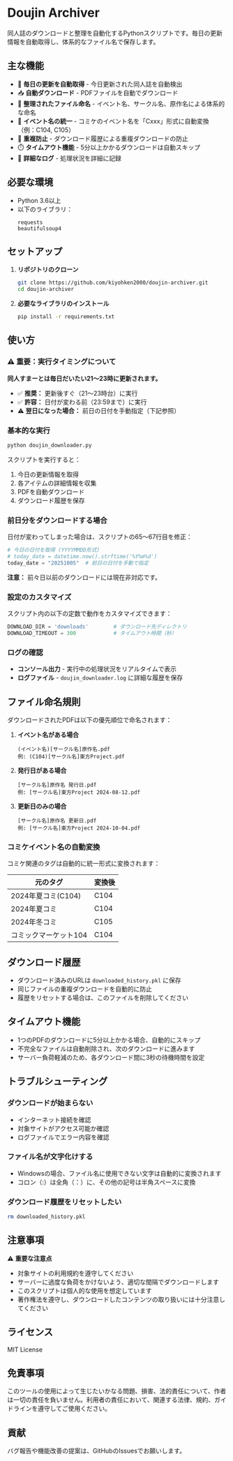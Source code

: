 # Doujin Archiver

同人誌のダウンロードと整理を自動化するPythonスクリプトです。毎日の更新情報を自動取得し、体系的なファイル名で保存します。

## 主な機能

- 📅 **毎日の更新を自動取得** - 今日更新された同人誌を自動検出
- 📥 **自動ダウンロード** - PDFファイルを自動でダウンロード
- 📁 **整理されたファイル命名** - イベント名、サークル名、原作名による体系的な命名
- 🎪 **イベント名の統一** - コミケのイベント名を「Cxxx」形式に自動変換（例：C104, C105）
- 🔄 **重複防止** - ダウンロード履歴による重複ダウンロードの防止
- ⏱️ **タイムアウト機能** - 5分以上かかるダウンロードは自動スキップ
- 📝 **詳細なログ** - 処理状況を詳細に記録

## 必要な環境

- Python 3.6以上
- 以下のライブラリ：
  ```
  requests
  beautifulsoup4
  ```

## セットアップ

1. **リポジトリのクローン**
   ```bash
   git clone https://github.com/kiyohken2000/doujin-archiver.git
   cd doujin-archiver
   ```

2. **必要なライブラリのインストール**
   ```bash
   pip install -r requirements.txt
   ```

## 使い方

### ⚠️ 重要：実行タイミングについて

**同人すまーとは毎日だいたい21～23時に更新されます。**

- ✅ **推奨：** 更新後すぐ（21～23時台）に実行
- ✅ **許容：** 日付が変わる前（23:59まで）に実行
- ⚠️ **翌日になった場合：** 前日の日付を手動指定（下記参照）

### 基本的な実行

```bash
python doujin_downloader.py
```

スクリプトを実行すると：
1. 今日の更新情報を取得
2. 各アイテムの詳細情報を収集
3. PDFを自動ダウンロード
4. ダウンロード履歴を保存

### 前日分をダウンロードする場合

日付が変わってしまった場合は、スクリプトの65～67行目を修正：

```python
# 今日の日付を取得 (YYYYMMDD形式)
# today_date = datetime.now().strftime('%Y%m%d')
today_date = "20251005"  # 前日の日付を手動で指定
```

**注意：** 前々日以前のダウンロードには現在非対応です。

### 設定のカスタマイズ

スクリプト内の以下の定数で動作をカスタマイズできます：

```python
DOWNLOAD_DIR = 'downloads'        # ダウンロード先ディレクトリ
DOWNLOAD_TIMEOUT = 300            # タイムアウト時間（秒）
```

### ログの確認

- **コンソール出力** - 実行中の処理状況をリアルタイムで表示
- **ログファイル** - `doujin_downloader.log` に詳細な履歴を保存

## ファイル命名規則

ダウンロードされたPDFは以下の優先順位で命名されます：

1. **イベント名がある場合**
   ```
   (イベント名)[サークル名]原作名.pdf
   例: (C104)[サークル名]東方Project.pdf
   ```

2. **発行日がある場合**
   ```
   [サークル名]原作名 発行日.pdf
   例: [サークル名]東方Project 2024-08-12.pdf
   ```

3. **更新日のみの場合**
   ```
   [サークル名]原作名 更新日.pdf
   例: [サークル名]東方Project 2024-10-04.pdf
   ```

### コミケイベント名の自動変換

コミケ関連のタグは自動的に統一形式に変換されます：

| 元のタグ | 変換後 |
|---------|--------|
| 2024年夏コミ(C104) | C104 |
| 2024年夏コミ | C104 |
| 2024年冬コミ | C105 |
| コミックマーケット104 | C104 |

## ダウンロード履歴

- ダウンロード済みのURLは `downloaded_history.pkl` に保存
- 同じファイルの重複ダウンロードを自動的に防止
- 履歴をリセットする場合は、このファイルを削除してください

## タイムアウト機能

- 1つのPDFのダウンロードに5分以上かかる場合、自動的にスキップ
- 不完全なファイルは自動削除され、次のダウンロードに進みます
- サーバー負荷軽減のため、各ダウンロード間に3秒の待機時間を設定

## トラブルシューティング

### ダウンロードが始まらない
- インターネット接続を確認
- 対象サイトがアクセス可能か確認
- ログファイルでエラー内容を確認

### ファイル名が文字化けする
- Windowsの場合、ファイル名に使用できない文字は自動的に変換されます
- コロン（:）は全角（：）に、その他の記号は半角スペースに変換

### ダウンロード履歴をリセットしたい
```bash
rm downloaded_history.pkl
```

## 注意事項

⚠️ **重要な注意点**

- 対象サイトの利用規約を遵守してください
- サーバーに過度な負荷をかけないよう、適切な間隔でダウンロードします
- このスクリプトは個人的な使用を想定しています
- 著作権法を遵守し、ダウンロードしたコンテンツの取り扱いには十分注意してください

## ライセンス

MIT License

## 免責事項

このツールの使用によって生じたいかなる問題、損害、法的責任について、作者は一切の責任を負いません。利用者の責任において、関連する法律、規約、ガイドラインを遵守してご使用ください。

## 貢献

バグ報告や機能改善の提案は、GitHubのIssuesでお願いします。
